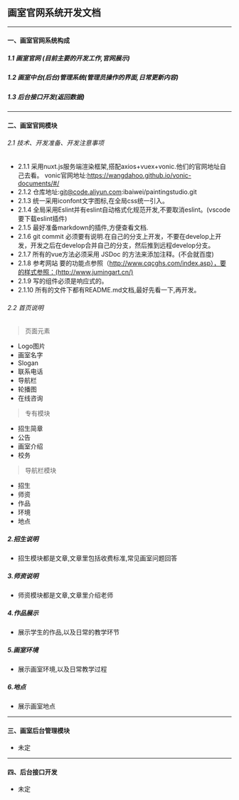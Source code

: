 ## 画室官网系统开发文档
---
#### 一、画室官网系统构成
##### 1.1 画室官网 (目前主要的开发工作,官网展示)
##### 1.2 画室中台(后台)管理系统(管理员操作的界面,日常更新内容)
##### 1.3 后台接口开发(返回数据)
---
####  二、画室官网模块
###### 2.1 技术、开发准备、开发注意事项
- 2.1.1 采用nuxt.js服务端渲染框架,搭配axios+vuex+vonic.他们的官网地址自己去看。
  vonic官网地址:https://wangdahoo.github.io/vonic-documents/#/
- 2.1.2 仓库地址:git@code.aliyun.com:ibaiwei/paintingstudio.git
- 2.1.3 统一采用iconfont文字图标,在全局css统一引入。
- 2.1.4 全局采用Eslint并有eslint自动格式化规范开发,不要取消eslint。(vscode要下载eslint插件)
- 2.1.5 最好准备markdown的插件,方便查看文档.
- 2.1.6 git commit 必须要有说明.在自己的分支上开发，不要在develop上开发，开发之后在develop合并自己的分支，然后推到远程develop分支。
- 2.1.7 所有的vue方法必须采用 JSDoc 的方法来添加注释。(不会就百度)
- 2.1.8 参考网站  要的功能点参照（http://www.cqcghs.com/index.asp），要的样式参照：(http://www.jumingart.cn/)
- 2.1.9 写的组件必须是响应式的。
- 2.1.10 所有的文件下都有README.md文档,最好先看一下,再开发。
###### 2.2 首页说明
>页面元素
- Logo图片
- 画室名字 
- Slogan 
- 联系电话 
- 导航栏
- 轮播图
- 在线咨询
>专有模块
- 招生简章
- 公告
- 画室介绍
- 校务
> 导航栏模块
- 招生
- 师资
- 作品
- 环境
- 地点
  
##### 2.招生说明
- 招生模块都是文章,文章里包括收费标准,常见画室问题回答
  
##### 3.师资说明
- 师资模块都是文章,文章里介绍老师

##### 4.作品展示
- 展示学生的作品,以及日常的教学环节
  
##### 5.画室环境
- 展示画室环境,以及日常教学过程

##### 6.地点
- 展示画室地点
---
####  三、画室后台管理模块
- 未定
---
#### 四、后台接口开发
- 未定


